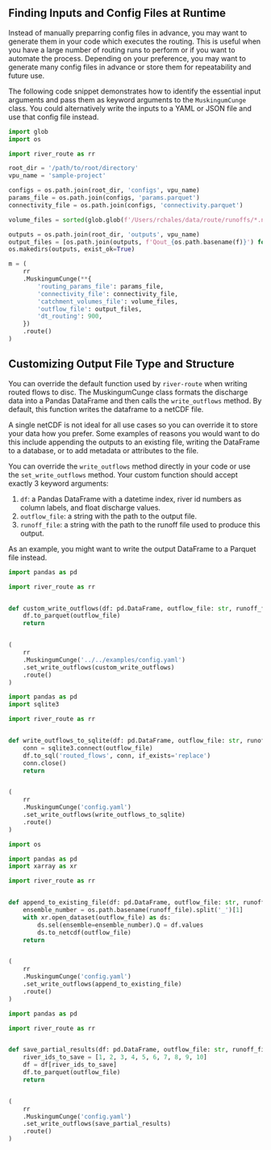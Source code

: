 ## Finding Inputs and Config Files at Runtime

Instead of manually preparring config files in advance, you may want to generate them in your code which executes the 
routing. This is useful when you have a large number of routing runs to perform or if you want to automate the process.
Depending on your preference, you may want to generate many config files in advance or store them for repeatability and 
future use.

The following code snippet demonstrates how to identify the essential input arguments and pass them as keyword arguments 
to the `MuskingumCunge` class. You could alternatively write the inputs to a YAML or JSON file and use that config file 
instead.

```python
import glob
import os

import river_route as rr

root_dir = '/path/to/root/directory'
vpu_name = 'sample-project'

configs = os.path.join(root_dir, 'configs', vpu_name)
params_file = os.path.join(configs, 'params.parquet')
connectivity_file = os.path.join(configs, 'connectivity.parquet')

volume_files = sorted(glob.glob(f'/Users/rchales/data/route/runoffs/*.nc'))

outputs = os.path.join(root_dir, 'outputs', vpu_name)
output_files = [os.path.join(outputs, f'Qout_{os.path.basename(f)}') for f in volume_files]
os.makedirs(outputs, exist_ok=True)

m = (
    rr
    .MuskingumCunge(**{
        'routing_params_file': params_file,
        'connectivity_file': connectivity_file,
        'catchment_volumes_file': volume_files,
        'outflow_file': output_files,
        'dt_routing': 900,
    })
    .route()
)
```

## Customizing Output File Type and Structure

You can override the default function used by `river-route` when writing routed flows to disc. The MuskingumCunge class
formats the discharge data into a Pandas DataFrame and then calls the `write_outflows` method. By default, this function
writes the dataframe to a netCDF file.

A single netCDF is not ideal for all use cases so you can override it to store your data how you prefer. Some examples
of reasons you would want to do this include appending the outputs to an existing file, writing the DataFrame to a
database, or to add metadata or attributes to the file.

You can override the `write_outflows` method directly in your code or use the `set_write_outflows` method. Your custom
function should accept exactly 3 keyword arguments:

1. `df`: a Pandas DataFrame with a datetime index, river id numbers as column labels, and float discharge values.
2. `outflow_file`: a string with the path to the output file.
3. `runoff_file`: a string with the path to the runoff file used to produce this output.

As an example, you might want to write the output DataFrame to a Parquet file instead.

```python title="Write Routed Flows to Parquet"
import pandas as pd

import river_route as rr


def custom_write_outflows(df: pd.DataFrame, outflow_file: str, runoff_file: str) -> None:
    df.to_parquet(outflow_file)
    return


(
    rr
    .MuskingumCunge('../../examples/config.yaml')
    .set_write_outflows(custom_write_outflows)
    .route()
)
```

```python title="Write Routed Flows to SQLite"
import pandas as pd
import sqlite3

import river_route as rr


def write_outflows_to_sqlite(df: pd.DataFrame, outflow_file: str, runoff_file: str) -> None:
    conn = sqlite3.connect(outflow_file)
    df.to_sql('routed_flows', conn, if_exists='replace')
    conn.close()
    return


(
    rr
    .MuskingumCunge('config.yaml')
    .set_write_outflows(write_outflows_to_sqlite)
    .route()
)
```

```python title="Append Routed Flows to Existing netCDF"
import os

import pandas as pd
import xarray as xr

import river_route as rr


def append_to_existing_file(df: pd.DataFrame, outflow_file: str, runoff_file: str) -> None:
    ensemble_number = os.path.basename(runoff_file).split('_')[1]
    with xr.open_dataset(outflow_file) as ds:
        ds.sel(ensemble=ensemble_number).Q = df.values
        ds.to_netcdf(outflow_file)
    return


(
    rr
    .MuskingumCunge('config.yaml')
    .set_write_outflows(append_to_existing_file)
    .route()
)
```

```python title="Save a Subset of the Routed Flows"
import pandas as pd

import river_route as rr


def save_partial_results(df: pd.DataFrame, outflow_file: str, runoff_file: str) -> None:
    river_ids_to_save = [1, 2, 3, 4, 5, 6, 7, 8, 9, 10]
    df = df[river_ids_to_save]
    df.to_parquet(outflow_file)
    return


(
    rr
    .MuskingumCunge('config.yaml')
    .set_write_outflows(save_partial_results)
    .route()
)
```
